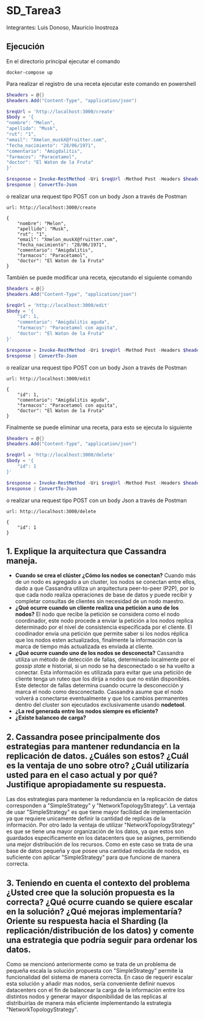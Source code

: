 # SD_Tarea3
Integrantes: Luis Donoso, Mauricio Inostroza

## Ejecución
En el directorio principal ejecutar el comando
```
docker-compose up
```

Para realizar el registro de una receta ejecutar este comando en powershell 
```powershell
$headers = @{}
$headers.Add("Content-Type", "application/json")

$reqUrl = 'http://localhost:3000/create'
$body = '{
"nombre": "Melon",
"apellido": "Musk",
"rut": "1",
"email": "Xmelon_muskX@fruitter.com",
"fecha_nacimiento": "28/06/1971",
"comentario": "Amigdalitis",
"farmacos": "Paracetamol",
"doctor": "El Waton de la Fruta"
}'

$response = Invoke-RestMethod -Uri $reqUrl -Method Post -Headers $headers -ContentType 'application/json' -Body $body
$response | ConvertTo-Json
```
o realizar una request tipo POST con un body Json a través de Postman
```
url: http://localhost:3000/create
```
```
{
    "nombre": "Melon",
    "apellido": "Musk",
    "rut": "1",
    "email": "Xmelon_muskX@fruitter.com",
    "fecha_nacimiento": "28/06/1971",
    "comentario": "Amigdalitis",
    "farmacos": "Paracetamol",
    "doctor": "El Waton de la Fruta"
}
```
También se puede modificar una receta, ejecutando el siguiente comando
```powershell
$headers = @{}
$headers.Add("Content-Type", "application/json")

$reqUrl = 'http://localhost:3000/edit'
$body = '{
    "id": 1,
    "comentario": "Amigdalitis aguda",
    "farmacos": "Paracetamol con aguita",
    "doctor": "El Waton de la Fruta"
}'

$response = Invoke-RestMethod -Uri $reqUrl -Method Post -Headers $headers -ContentType 'application/json' -Body $body
$response | ConvertTo-Json
```
o realizar una request tipo POST con un body Json a través de Postman
```
url: http://localhost:3000/edit
```
```
{
    "id": 1,
    "comentario": "Amigdalitis aguda",
    "farmacos": "Paracetamol con aguita",
    "doctor": "El Waton de la Fruta"
}
```
Finalmente se puede eliminar una receta, para esto se ejecuta lo siguiente
```powershell
$headers = @{}
$headers.Add("Content-Type", "application/json")

$reqUrl = 'http://localhost:3000/delete'
$body = '{
    "id": 1
}'

$response = Invoke-RestMethod -Uri $reqUrl -Method Post -Headers $headers -ContentType 'application/json' -Body $body
$response | ConvertTo-Json
```

o realizar una request tipo POST con un body Json a través de Postman
```
url: http://localhost:3000/delete
```
```
{
    "id": 1
}
```

## 1. Explique la arquitectura que Cassandra maneja.
* **Cuando se crea el clúster ¿Cómo los nodos se conectan?** 
Cuando más de un nodo es agregado a un cluster, los nodos se conectan entre ellos, dado a que Cassandra utiliza un arquitectura peer-to-peer (P2P), por lo que cada nodo realiza operaciones de base de datos y puede recibir y completar consultas de clientes sin necesidad de un nodo maestro. 
* **¿Qué ocurre cuando un cliente realiza una petición a uno de los nodos?**
El nodo que recibe la petición se considera como el nodo coordinador, este nodo procede a enviar la petición a los nodos replica determinado por el nivel de consistencia especificada por el cliente. El coodinador envia una petición que permite saber si los nodos réplica que los nodos esten actualizados, finalmente la información con la marca de tiempo más actualizada es envíada al cliente.
* **¿Qué ocurre cuando uno de los nodos se desconecta?**
Cassandra utiliza un método de detección de fallas, determinado localmente por el *gossip state* e historial, si un nodo se ha desconectado o se ha vuelto a conectar. Esta información es utilizada para evitar que una petición de cliente tenga un ruteo que los dirija a nodos que no están disponibles. Este detector de fallas determina cuando ocurre la desconección y marca el nodo como desconectado. Cassandra asume que el nodo volverá a conectarse eventualmente y que los cambios permanentes dentro del cluster son ejecutados exclusivamente usando **nodetool**.
* **¿La red generada entre los nodos siempre es eficiente?**
* **¿Existe balanceo de carga?**

## 2. Cassandra posee principalmente dos estrategias para mantener redundancia en la replicación de datos. ¿Cuáles son estos? ¿Cuál es la ventaja de uno sobre otro? ¿Cuál utilizaría usted para en el caso actual y por qué? Justifique apropiadamente su respuesta.
Las dos estrategias para mantener la redundancia en la replicación de datos corresponden a "SimpleStrategy" y "NetworkTopologyStrategy". La ventaja de usar "SimpleStrategy" es que tiene mayor facilidad de implementación ya que requiere unicamente definir la cantidad de replicas de la información. Por otro lado la ventaja de utilizar "NetworkTopologyStrategy" es que se tiene una mayor organización de los datos, ya que estos son guardados especificamente en los datacenters que se asignes, permitiendo una mejor distribución de los recursos. Como en este caso se trata de una base de datos pequeña y que posee una cantidad reducida de nodos, es suficiente con aplicar "SimpleStrategy" para que funcione de manera correcta.
## 3. Teniendo en cuenta el contexto del problema ¿Usted cree que la solución propuesta es la correcta? ¿Qué ocurre cuando se quiere escalar en la solución? ¿Qué mejoras implementaría? Oriente su respuesta hacia el Sharding (la replicación/distribución de los datos) y comente una estrategia que podría seguir para ordenar los datos.
Como se mencionó anteriormente como se trata de un problema de pequeña escala la solución propuesta con "SimpleStrategy" permite la funcionalidad del sistema de manera correcta. En caso de requerir escalar esta solución y añadir mas nodos, sería conveniente definir nuevos datacenters con el fin de balancear la carga de la información entre los distintos nodos y generar mayor disponibilidad de las replicas al distribuirlas de manera más eficiente implementando la estrategia "NetworkTopologyStrategy". 
